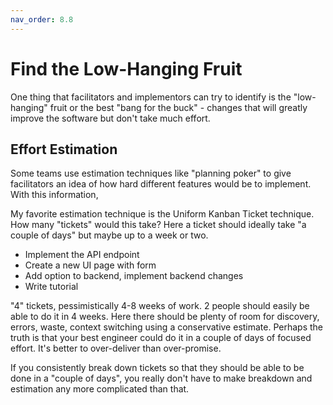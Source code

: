 ```yaml
---
nav_order: 8.8
---
```


# Find the Low-Hanging Fruit

One thing that facilitators and implementors can try to identify is
the "low-hanging" fruit or the best "bang for the buck" - changes that will
greatly improve the software but don't take much effort.

## Effort Estimation

Some teams use estimation techniques
like "planning poker" to give facilitators an idea of how hard different
features would be to implement. With this information,

My favorite estimation technique is the Uniform Kanban Ticket technique.
How many "tickets" would this take? Here a ticket should ideally take
"a couple of days" but maybe up to a week or two.

- Implement the API endpoint
- Create a new UI page with form
- Add option to backend, implement backend changes
- Write tutorial

"4" tickets, pessimistically 4-8 weeks of work. 2 people should easily
be able to do it in 4 weeks. Here there should be plenty of room for
discovery, errors, waste, context switching using a conservative estimate.
Perhaps the truth is that your best engineer could do it in a couple of days
of focused effort. It's better to over-deliver than over-promise.

If you consistently break down tickets so that they should be able to be
done in a "couple of days", you really don't have to make breakdown and
estimation any more complicated than that.
